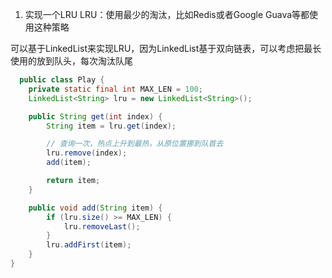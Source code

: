 1. 实现一个LRU
LRU：使用最少的淘汰，比如Redis或者Google Guava等都使用这种策略

可以基于LinkedList来实现LRU，因为LinkedList基于双向链表，可以考虑把最长使用的放到队头，每次淘汰队尾
```java
  public class Play {
    private static final int MAX_LEN = 100;
    LinkedList<String> lru = new LinkedList<String>();

    public String get(int index) {
        String item = lru.get(index);

        // 查询一次，热点上升到最热，从原位置挪到队首去
        lru.remove(index);
        add(item);

        return item;
    }

    public void add(String item) {
        if (lru.size() >= MAX_LEN) {
            lru.removeLast();
        }
        lru.addFirst(item);
    }
}
```
